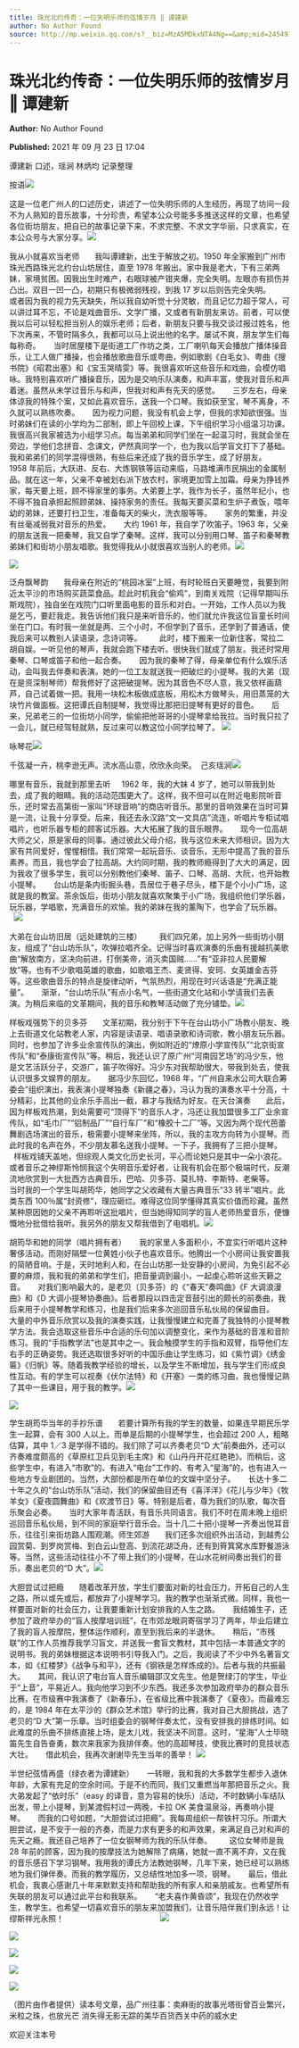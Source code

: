 ```yaml
---
title: 珠光北约传奇：一位失明乐师的弦情岁月 ‖ 谭建新
author: No Author Found
source: http://mp.weixin.qq.com/s?__biz=MzA5MDkxNTA4Ng==&amp;mid=2454911512&amp;idx=1&amp;sn=7e7bcb9cdd04e6befdb28c104d72d617&amp;chksm=87a23279b0d5bb6feb3c2714de03d0721ba1295a6b814e0131e244e93de13635273cb035a756#rd
---
```


# 珠光北约传奇：一位失明乐师的弦情岁月 ‖ 谭建新

**Author:** No Author Found

**Published:** 2021 年 09 月 23 日 17:04

谭建新 口述，瑶涧 林炳均 记录整理

按语![](https://mmbiz.qpic.cn/mmbiz_png/Ljib4So7yuWgzqTOyyFbeicMOzibBCGFpQicRJKd4IMOhKCLxcgJibmyO0FlED5wW2DLTDBvrCQNuHXTf4pbyKibmD4g/640?wx_fmt=png)

这是一位老广州人的口述历史，讲述了一位失明乐师的人生经历，再现了坊间一段不为人熟知的音乐故事，十分珍贵，希望本公众号能多多推送这样的文章，也希望各位街坊朋友，把自已的故事记录下来，不求完整、不求文字华丽，只求真实，在本公众号与大家分享。![](https://mmbiz.qpic.cn/mmbiz_png/Ljib4So7yuWgzqTOyyFbeicMOzibBCGFpQicO7PlxKh68PTfca2iciaib939vLHnXDoic0o7BnQPrYsx7re9B3EmhsaVGg/640?wx_fmt=png)

我从小就喜欢当老师       我叫谭建新，出生于解放之初。1950 年全家搬到广州市珠光西路珠光北约台山坊居住，直至 1978 年搬出。家中我是老大，下有三弟两妹，家境贫困。因我出生时难产，右眼球被产钳夹爆，完全失明。左眼亦有损伤并凸出。双目一凹一凸，初期只有极微弱残视，到我 17 岁以后则告完全失明。      或者因为我的视力先天缺失，所以我自幼听觉十分灵敏，而且记忆力超于常人，可以讲过耳不忘，不论是戏曲音乐、文学广播，又或者有新朋友来访。前者，可以使我以后可以轻松担当别人的娱乐老师；后者，新朋友只要与我交谈过报过姓名，他下次再来，不管时隔多久，我都可以马上说出他的名字。屡试不爽，朋友学生们每每称奇。      当时居屋楼下是街道工厂作坊之类，工厂喇叭每天会播放广播体操音乐，让工人做广播操，也会播放歌曲音乐或粤曲，例如歌剧《白毛女》、粤曲《搜书院》《昭君出塞》和《宝玉哭晴雯》等。我很喜欢听这些音乐和戏曲，会模仿唱咏。我特别喜欢听广播操音乐，因为是交响乐队演奏，和声丰富，使我对音乐和声着迷。虽然从未学过音乐与和声，但我对和声有先天的感觉。      三岁左右，母亲体谅我的特殊个案，又如此喜欢音乐，送我一个口琴。我如获至宝，琴不离身，不久就可以熟练吹奏。      因为视力问题，我没有机会上学，但我的求知欲很强。当时弟妹们在读的小学均为二部制，即上午回校上课，下午组织学习小组温习功课。我很高兴我家被选为小组学习点。每当弟弟和同学们坐在一起温习时，我就会坐在旁边，学他们念拼音、念课文，俨然真同学一个，也为我以后学盲文打下了基础。我和弟弟们的同学混得很熟，有些后来还成了我的音乐学生，成了好朋友。      1958 年前后，大跃进、反右、大炼钢铁等运动来临，马路堆满市民捐出的金属制品。就在这一年，父亲不幸被划右派下放农村，家境更加雪上加霜。母亲为挣钱养家，每天要上班，顾不得家里的事务。大弟要上学，我作为长子，虽然年纪小，也不得不独自承担起照顾弟妹、操持家务的责任。我每天要买菜和生炉子煮饭，喂年幼的弟妹，还要打扫卫生，准备每天的柴火，洗衣服等等。      家务的繁重，并没有丝毫减弱我对音乐的热爱。      大约 1961 年，我自学了吹笛子。1963 年，父亲的朋友送我一把秦琴，我又自学了秦琴。这样，我可以分别用口琴、笛子和秦琴教弟妹们和街坊小朋友唱歌。我觉得我从小就很喜欢当别人的老师。![](https://mmbiz.qpic.cn/mmbiz_png/Ljib4So7yuWhqF9A2nVblicQ8qqiaZZhjv98D2geoiaMk0Y1e83iaNjAO4m5Vic5VjibubFjrkjOttHMuhejibosdsMGyA/640?wx_fmt=png)

![](https://mmbiz.qpic.cn/mmbiz_png/Ljib4So7yuWjTcP7OAeUWmnZJyGWyrvnAI2hnfeTNN44dfnbC1SibFib2LPmzfbdNj5py5cy2ibXAwGUfibVrQENCibQ/640?wx_fmt=png)

泛舟飘琴韵       我母亲在附近的“桃园冰室”上班，有时轮班白天要睡觉，我要到附近太平沙的市场购买蔬菜食品。趁此时机我会“偷鸡”，到南关戏院（记得早期叫乐斯戏院），独自坐在戏院门口听里面电影的音乐和对白。一开始，工作人员以为我是乞丐，要赶我走。我告诉他们我只是来听音乐的，他们就允许我这位盲童长时间坐在门口。有时我一坐就是两、三个小时，不但学到了音乐，还学到了普通话，使我后来可以教别人读语录，念诗词等。        此时，楼下搬来一位新住客，常拉二胡自娱。一听见他的琴声，我就会跑下楼去听。很快我们就成了朋友。我还时常用秦琴、口琴或笛子和他一起合奏。      因为我的秦琴了得，母亲单位有什么娱乐活动，会叫我去伴奏和表演。她的一位工友就送我一把破烂的小提琴。我的大弟（现在是资深制琴师）帮我修好了这把破提琴。因为其音色不尽人意，我又依样画葫芦，自己试着做一把。我用一块松木板做成底板，用松木方做琴头，用旧蒸笼的大块竹片做面板。这把谭氏自制提琴，我觉得比那把旧提琴有更好的音色。      后来，兄弟老三的一位街坊小同学，偷偷把他哥哥的小提琴拿给我拉。当时我只拉了一会儿，就已经驾轻就熟，反过来可以教这位小同学拉琴了。 ![](https://mmbiz.qpic.cn/mmbiz_jpg/PJWG74pLsMZc74vZRibCLticbWZMHtYF2JtVwXRiaagvLy5RPtk2ic9IMm4RjzPlCjvtQKicGJn4Lpx8tudyRcSABibg/640)

咏琴花![](https://mmbiz.qpic.cn/mmbiz_jpg/PJWG74pLsMZc74vZRibCLticbWZMHtYF2JCwkIfNqYmv7DpvFXF4e5v21vH1jd4qPp1j0wOdCtuicFbXhyD55M0IQ/640)

千弦凝一卉，桃李逊无声。流水高山意，欣欣永向荣。  己亥瑶涧![](https://mmbiz.qpic.cn/mmbiz_png/Ljib4So7yuWjD7ev6DPyVwwkj5V9gnwibwLhRXC5WK1N8QoD22OHL4uxYSg8twib6Rcl0jeseJXEB4RzXdU9ZkvEw/640?wx_fmt=png)

哪里有音乐，我就到那里去听     1962 年，我的大妹 4 岁了，她可以带我到处去，成了我的眼睛。我的活动范围更大了。这样，我不但可以在附近电影院听音乐，还时常去高第街一家叫“环球音响”的商店听音乐。那里的音响效果在当时可算是一流，让我十分享受。后来，我还去永汉路“文一文具店”流连，听唱片专柜试唱唱片，也听乐器专柜的顾客试乐器。大大拓展了我的音乐眼界。      现今一位高胡大师之父，原是家母的同事。通过彼此父母介绍，我与这位未来大师相识。因为大家有共同爱好，惺惺相惜。我们常常一起玩音乐、谈音乐，无形中提高了我的音乐素养。而且，我也学会了拉高胡。大约同时期，我的教师瘾得到了大大的满足，因为我收了很多学生，我可以分别教他们秦琴、笛子、口琴、高胡、大阮，也开始教小提琴。      台山坊是条内街掘头巷，吾居位于巷子尽头，楼下是个小小广场，这就是我的教室。茶余饭后，街坊小朋友就喜欢聚集于小广场，我组织他们学乐器，玩乐器，学唱歌，充满音乐的欢愉。我的弟妹在我的薰陶下，也学会了玩乐器。      ![](https://mmbiz.qpic.cn/mmbiz_png/Ljib4So7yuWhqF9A2nVblicQ8qqiaZZhjv98D2geoiaMk0Y1e83iaNjAO4m5Vic5VjibubFjrkjOttHMuhejibosdsMGyA/640?wx_fmt=png)

大弟在台山坊旧居（远处建筑的三楼）        我们四兄弟，加上另外一些街坊小朋友，组成了“台山坊乐队”，吹弹拉唱齐全。记得当时喜欢演奏的乐曲有援越抗美歌曲“解放南方，坚决向前进，打倒美帝，消灭卖国贼……”有“亚非拉人民要解放”等。也有不少歌唱英雄的歌曲，如歌唱王杰、麦贤得、安珂、女英雄金吉芬等。这些歌曲音乐的特点是旋律动听，气氛热烈，用现在时兴话语是“充满正能量”。      渐渐，“台山坊乐队”有点小名气，一些街道文化站和小学请我们去表演。为稍后来临的文革期间，我的音乐和教琴活动做了充分铺垫。![](https://mmbiz.qpic.cn/mmbiz_jpg/PJWG74pLsMZc74vZRibCLticbWZMHtYF2JsQfaVJ4Bjzl0ibFoSRNYjoIQsK994LEJicux345INXbBicobBEpxjA4oA/640)

样板戏强势下的贝多芬       文革初期，我分别于下午在台山坊小广场教小朋友、晚上去街道文化站教老人家，内容是读语录、唱语录歌和诗词歌，教小朋友玩乐器。同时，也参加了许多业余宣传队的演出，例如附近的“燎原小学宣传队”“北京街宣传队”和“泰康街宣传队”等。稍后，我还认识了原广州“河南园艺场”的冯少东，他是文艺活跃分子，交游广，笛子吹得好。冯少东对我帮助很大，带我到处去，使我认识很多文娱界的朋友。      据冯少东回忆，1968 年，“广州自来水公司大联合筹委会”组织演出，我表演小提琴独奏《新疆之春》，冯认为我的演奏水平十分高，十分精彩，比其他的业余乐手高出一截，慕才与我结为好友。在天台演奏       此后，因为样板戏热潮，到处需要可“顶得下”的音乐人才，冯还让我加盟很多工厂业余宣传队，如“毛巾厂”“铝制品厂”“自行车厂”和“橡胶十二厂”等。又因为两个现代芭蕾舞剧选场演出的音乐，极需要小提琴来坐阵，所以，我的主攻方向转为小提琴。而此时我的名声在外，不少朋友慕名送我小提琴。一下子，我拥有了三把小提琴。      样板戏铺天盖地，但综观人类文化历史长河，平心而论她只是其中一朵小浪花。或者音乐之神缪斯怜悯我这个失明音乐爱好者，让我有机会在那个极端时代，反潮流地欣赏到一大批西方古典音乐，巴哈、贝多芬、莫扎特、李斯特、老柴等。      当时我的一个学生叫胡筠华，她同学之父收藏有大量古典音乐“33 转半”唱片。此类东西 100％属“封资修”，理应砸烂。难得这位同学懂得其真实价值而珍藏。虽然某种原因她的父亲不再聆听这批唱片，但当她得知同学的盲人老师热爱音乐，便慷慨地分批借给我听。我另外的朋友又帮我借到了电唱机。![](https://mmbiz.qpic.cn/mmbiz_png/Ljib4So7yuWhqF9A2nVblicQ8qqiaZZhjv98D2geoiaMk0Y1e83iaNjAO4m5Vic5VjibubFjrkjOttHMuhejibosdsMGyA/640?wx_fmt=png)

胡筠华和她的同学（唱片拥有者）      我的家里人多面积小，不宜实行听唱片这种奢侈活动。而刚好隔壁一位黄姓小伙子也喜欢音乐。他腾出一个小房间让我安置我的简陋音响。于是，天时地利人和，在台山坊那一处安静的小房间，为免引起不必要的麻烦，我和我的弟弟和学生们，把音量调到最小，一起虔心聆听这些天籁之音。      对我们影响最大的，是老贝（贝多芬）的《“春天”奏鸣曲》《F 大调浪漫曲》和《D 大调小提琴协奏曲》。后者那段以四击定音鼓引出的颇长的前奏曲，我后来用于小提琴教学和练习，也是我们后来多次巡回音乐私伙局的保留曲目。      大量的中外音乐欣赏以及我的演奏实践，让我慢慢建立和完善了我独特的小提琴教学方法。我会选取这些音乐中合适的乐句加以调整变化，来作为基础的音准和音阶练习。我的“手指教学法”也是其中之一。我会触摸学生的手指和双臂，指导他们左右手的正确姿势。我还选取很多好听的中国乐曲让学生练习，如《紫竹调》《绣金匾》《归帆》等。随着我教学经验的增长，以及学生不断增加，我与学生们形成良性互动。有的学生可以视奏《伏尔法特》和《开塞》一类的练习曲，我也慢慢记熟了其中一些课目，用于我的教学。![](https://mmbiz.qpic.cn/mmbiz_jpg/PJWG74pLsMZc74vZRibCLticbWZMHtYF2JaO3sFB8YdibCtHryQKQQCiaQKw57oD4ehGeickP1GgYyXF0o4LQeLYGJw/640)

![](https://mmbiz.qpic.cn/mmbiz_jpg/PJWG74pLsMZc74vZRibCLticbWZMHtYF2JLAJl8GnOqwiaKHKnYIJwl387orUCZRUmiaib4o6FDicEiagLdxeXr7ajVsQ/640)

学生胡筠华当年的手抄乐谱       若要计算所有我的学生的数量，如果连早期民乐学生一起算，会有 300 人以上。而单是后期的小提琴学生，也会超过 200 人，粗略估算，其中 1／3 是学得不错的。我们除了可以齐奏老贝“D 大”前奏曲外，还可以齐奏难度颇高的《草原红卫兵见到毛主席》和《山丹丹开花红艳艳》。而稍后，这些学生中，有进入“市歌”的、有进入“电台”工作的、有考入“星海”的，也有进入一些地方专业剧团的。当然，大部份都是所在单位的文娱中坚分子。      长达十多二十年之久的“台山坊乐队”活动，我们的保留曲目还有《喜洋洋》《花儿与少年》《牧羊女》《夏夜圆舞曲》和《欢渡节日》等。特别是后者，尊为我们的队歌，每次音乐聚会必奏。      当时大家年青活跃，有音乐共同语言。我们不时在周未晚上组织巡回音乐私伙局，到不同的家庭举行音乐会。当十几二十把小提琴一齐奏出悦耳音乐，往往引来街坊路人围观潮。师生郊游       我们还多次组织外出活动，到越秀公园赏菊、到罗岗赏梅、到白云山登高、到流花湖泛舟，还有到筲箕窝水库野餐游泳等。当然，这些活动往往小不了带上我们的小提琴，在山水花树间奏出我们的音乐，奏出老贝的“D 大”。![](https://mmbiz.qpic.cn/mmbiz_jpg/PJWG74pLsMZc74vZRibCLticbWZMHtYF2JmPTpn6Xxdg05UEEGw5mbmjBlLL2GqibkYWkErvd49l5l1JLCzNwmzxA/640)

大胆尝试过把瘾       随着改革开放，学生们要面对新的社会压力，开拓自己的人生之路，所以或先或后，都放弃了小提琴学习。我的教学也渐渐式微。同样，我也一样要面对新的社会压力，让我要重新计划安排我的人生之路。      我结婚生子，还参加了政府举办的“盲人按摩培训班”，在市郊龙眼洞寄宿学习了两年，毕业后建立了我的盲人按摩院，整体运作顺利，直至到我后来的半退休。      稍后，“市残联”的工作人员推荐我学习盲文，并送我一套盲文教材，其中包括一本普通文字的说明书。我的弟妹根据这本说明书引导我入门。之后，我阅读了不少中外名著盲文本，如《红楼梦》《战争与和平》，还有《钢铁是怎样炼成的》。后者与我的共振最大。      其间，我认识了电台盲人音乐编辑邵汉文先生。他是贺绿汀的学生，毕业于“上音”，平易近人。我向他学习到不少东西。我还多次参加政府举办的群众音乐比赛。在市级赛中我演奏了《新春乐》，在省级比赛中我演奏了《夏夜》。而最难忘的，是 1984 年在太平沙的《群众艺术馆》举行的比赛，我对自己大胆挑战，选了老贝的“D 大”第一乐章。当时组委会的钢琴伴奏太忙，没有安排我的排练时间。如此难度的乐曲不排练直接上场，是太儿戏，我坚决不同意。这时，“星海”人士毕晓笛先生自告奋勇，数次来我家为我排伴奏。他的高超琴技，使我比赛时的竞技状态大壮。      借此机会，我再次谢谢毕先生当年的善举！ ![](https://mmbiz.qpic.cn/mmbiz_png/Ljib4So7yuWjTcP7OAeUWmnZJyGWyrvnAI2hnfeTNN44dfnbC1SibFib2LPmzfbdNj5py5cy2ibXAwGUfibVrQENCibQ/640?wx_fmt=png)

半世纪弦情再盛（绿衣者为谭建新）      一转眼，我和我的大多数学生都步入退休年龄，大家有充足的空余时间。于是不约而同，我们又重燃当年那把音乐之火。我大弟发起了“依时乐”（easy 的译音，意为容易的快乐）活动，不时数辆小车结队出发，带上小提琴，到某渡假村过一两晚，卡拉 OK 美食温泉浴，再奏响小提琴。      而我的口号如题，“大胆尝试过把瘾”。我每周组织一帮铁杆习乐。所谓大胆尝试，是不安于一般的齐奏，而是力求有更多的和声效果，来满足自己对和声的先天之瘾。我还自己培养了一位女钢琴师为我的乐队伴奏。        这位女琴师是我 28 年前的顾客，因为我的按摩技法为她解除了病痛，她就一直不离不弃，又在我的音乐感召下学习钢琴。我用我的谭氏方法教她钢琴，几年下来，她已经可以熟练地为我们弹伴奏。而我的教学履历，又总结性地加多一项，钢琴。      最后，借此机会，我衷心感谢几十年来默默支持和帮助我的所有家人和亲朋戚友。也希望所有失联的朋友可以通过此平台和我联系。      “老夫喜作黄昏颂”，我现在仍然收学生，教学生。也希望一切喜欢音乐的朋友来加盟我们，让音乐陪伴我们到永远！让缪斯祥光永照！                                            ![](https://mmbiz.qpic.cn/mmbiz_jpg/PJWG74pLsMZc74vZRibCLticbWZMHtYF2Ja8QmEIMicRkrFnRK2dEQfqgdPySfRuYxnRNo7kpuw3TxzNTGPoiccAkg/640)

![](https://mmbiz.qpic.cn/mmbiz_jpg/PJWG74pLsMZc74vZRibCLticbWZMHtYF2JOr7DsA7dx4K1fqInNc8iccfH4jgbic31HuVfrWvkEMjNfhFmsaTqpGog/640)

![](https://mmbiz.qpic.cn/mmbiz_jpg/PJWG74pLsMZc74vZRibCLticbWZMHtYF2JYS5iaH4ic1pnfI6lvfWSnvPhbMmRMK04uUVzvOlTm6ibSOkXUWQCwoZqA/640)

![](https://mmbiz.qpic.cn/mmbiz_png/Ljib4So7yuWhqF9A2nVblicQ8qqiaZZhjv98D2geoiaMk0Y1e83iaNjAO4m5Vic5VjibubFjrkjOttHMuhejibosdsMGyA/640?wx_fmt=png)

![](https://mmbiz.qpic.cn/mmbiz_jpg/PJWG74pLsMZc74vZRibCLticbWZMHtYF2JVyT6zjYe5ib7uUd7Pc784V2wJhbf3iaxuCl28P0cCG6HfzDPEcgsCmzg/640)

（图片由作者提供）读本号文章，品广州往事：卖麻街的故事光塔街曾百业繁兴，米粒之珠，也放光芒
消失得无影无踪的美华百货西关中药的威水史

欢迎关注本号
